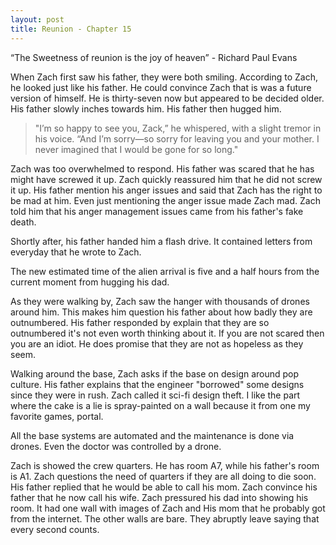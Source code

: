 ```yaml
---
layout: post
title: Reunion - Chapter 15
---
```


“The Sweetness of reunion is the joy of heaven” - Richard Paul Evans

When Zach first saw his father, they were both smiling. According to Zach, he looked just like his father. He could convince Zach that is was a future version of himself. He is thirty-seven now but appeared to be decided older. His father slowly inches towards him. His father then hugged him.

> "I’m so happy to see you, Zack,” he whispered, with a slight tremor in his voice. “And I’m sorry—so sorry for leaving you and your mother. I never imagined that I would be gone for so long."

Zach was too overwhelmed to respond. His father was scared that he has might have screwed it up. Zach quickly reassured him that he did not screw it up. His father mention his anger issues and said that Zach has the right to be mad at him. Even just mentioning the anger issue made Zach mad. Zach told him that his anger management issues came from his father's fake death.

Shortly after, his father handed him a flash drive. It contained letters from everyday that he wrote to Zach.

The new estimated time of the alien arrival is five and a half hours from the current moment from hugging his dad. 

As they were walking by, Zach saw the hanger with thousands of drones around him. This makes him question his father about how badly they are outnumbered. His father responded by explain that they are so outnumbered it's not even worth thinking about it. If you are not scared then you are an idiot. He does promise that they are not as hopeless as they seem.

Walking around the base, Zach asks if the base on design around pop culture. His father explains that the engineer "borrowed" some designs since they were in rush. Zach called it sci-fi design theft. I like the part where the cake is a lie is spray-painted on a wall because it from one my favorite games, portal.

All the base systems are automated and the maintenance is done via drones. Even the doctor was controlled by a drone. 

Zach is showed the crew quarters. He has room A7, while his father's room is A1. Zach questions the need of quarters if they are all doing to die soon. His father replied that he would be able to call his mom. Zach convince his father that he now call his wife. Zach pressured his dad into showing his room. It had one wall with images of Zach and His mom that he probably got from the internet. The other walls are bare. They abruptly leave saying that every second counts.